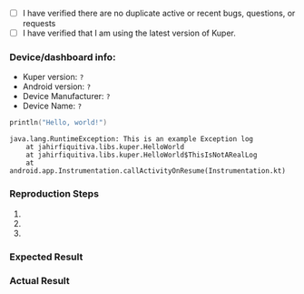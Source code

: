 <!--
Any HTML comment will be stripped when the markdown is rendered, so you don't need to delete them.

Put an x inside the [] like this: [x] to mark the checkbox.
-->
- [ ] I have verified there are no duplicate active or recent bugs, questions, or requests
- [ ] I have verified that I am using the latest version of Kuper.

### Device/dashboard info:
 - Kuper version: `?`
 - Android version: `?`
 - Device Manufacturer: `?`
 - Device Name: `?`

<!--
Please wrap code with correct syntax highlighting. You can remove it if you think it isn't necessary.
-->
```kotlin
println("Hello, world!")
```

<!--
If you are getting an error in the LogCat, paste here the stack trace.
Please wrap logs with Gradle syntax highlighting (it makes them look better).
-->
```Gradle
java.lang.RuntimeException: This is an example Exception log
    at jahirfiquitiva.libs.kuper.HelloWorld
    at jahirfiquitiva.libs.kuper.HelloWorld$ThisIsNotARealLog
    at android.app.Instrumentation.callActivityOnResume(Instrumentation.kt)
```

<!--
The required steps to reproduce it.
-->
### Reproduction Steps

1. 
2. 
3. 


### Expected Result


### Actual Result


<!--
Adding pictures/screenshots/videos of the expected/actual result is always helpful :)
-->